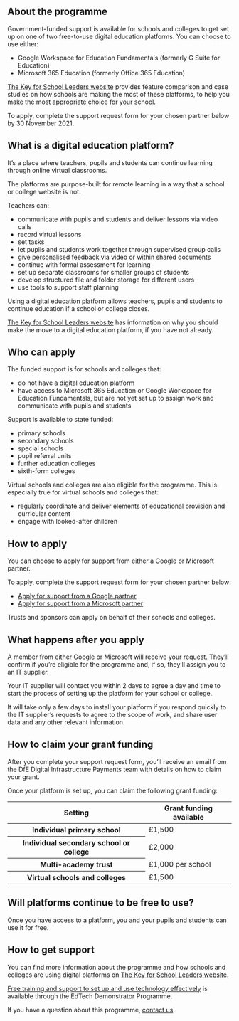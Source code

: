 ## About the programme

Government-funded support is available for schools and colleges to get set up on one of two
free-to-use digital education platforms. You can choose to use either:

* Google Workspace for Education Fundamentals (formerly G Suite for Education)
* Microsoft 365 Education (formerly Office 365 Education)

[The Key for School Leaders website](https://schoolleaders.thekeysupport.com/curriculum-and-learning/curriculum-guidance-all-phases/deliver-remote-learning/feature-comparison-g-suite-education-and-office-365-education/?marker=full-search-q-feature%20comparison-result-1) 
provides feature comparison and case studies on how 
schools are making the most of these platforms, to help you make the most appropriate choice
for your school.

To apply, complete the support request form for your chosen partner below by 30 November 2021.

## What is a digital education platform?
It&rsquo;s a place where teachers, pupils and students can continue learning through online virtual 
classrooms.

The platforms are purpose-built for remote learning in a way that a school or college website is 
not.

Teachers can:

* communicate with pupils and students and deliver lessons via video calls
* record virtual lessons
* set tasks
* let pupils and students work together through supervised group calls
* give personalised feedback via video or within shared documents
* continue with formal assessment for learning
* set up separate classrooms for smaller groups of students
* develop structured file and folder storage for different users
* use tools to support staff planning

Using a digital education platform allows teachers, pupils and students to continue education if 
a school or college closes.

[The Key for School Leaders website](https://schoolleaders.thekeysupport.com/curriculum-and-learning/curriculum-guidance-all-phases/deliver-remote-learning/feature-comparison-g-suite-education-and-office-365-education/?marker=full-search-q-feature%20comparison-result-1) 
has information on why you should make the move to a 
digital education platform, if you have not already.

## Who can apply

The funded support is for schools and colleges that:

* do not have a digital education platform
* have access to Microsoft 365 Education or Google Workspace for Education 
Fundamentals, but are not yet set up to assign work and communicate with pupils and 
students

Support is available to state funded:

* primary schools
* secondary schools
* special schools
* pupil referral units
* further education colleges
* sixth-form colleges

Virtual schools and colleges are also eligible for the programme. This is especially true for
virtual schools and colleges that:

* regularly coordinate and deliver elements of educational provision and curricular content
* engage with looked-after children

## How to apply

You can choose to apply for support from either a Google or Microsoft partner.

To apply, complete the support request form for your chosen partner below:

* [Apply for support from a Google partner](https://docs.google.com/forms/d/e/1FAIpQLSc45tWnxrk0ZPyhEE4UioGAxDF_2eYNEuE3lLzY_P6Hpo8jxg/viewform)
* [Apply for support from a Microsoft partner](https://forms.office.com/Pages/ResponsePage.aspx?id=v4j5cvGGr0GRqy180BHbR8OxR8KDk1BHllyTqp9sEZBUNEVJNDlRN0U1WUtQWk1KTjY5RDFCM1M3VyQlQCN0PWcu)

Trusts and sponsors can apply on behalf of their schools and colleges.

## What happens after you apply

A member from either Google or Microsoft will receive your request. They&rsquo;ll confirm if you&rsquo;re 
eligible for the programme and, if so, they&rsquo;ll assign you to an IT supplier.

Your IT supplier will contact you within 2 days to agree a day and time to start the process of 
setting up the platform for your school or college.

It will take only a few days to install your platform if you respond quickly to the IT supplier&rsquo;s 
requests to agree to the scope of work, and share user data and any other relevant information.

## How to claim your grant funding

After you complete your support request form, you&rsquo;ll receive an email from the DfE Digital 
Infrastructure Payments team with details on how to claim your grant.

Once your platform is set up, you can claim the following grant funding:

<table class="govuk-table">
  <thead class="govuk-table__head">
    <tr class="govuk-table__row">
      <th scope="col" class="govuk-table__header">Setting</th>
      <th scope="col" class="govuk-table__header">Grant funding available</th>
    </tr>
  </thead>
  <tbody class="govuk-table__body">
      <tr class="govuk-table__row">
        <th scope="row" class="govuk-table__header">Individual primary school</th>
        <td class="govuk-table__cell">£1,500</td>
      </tr>
      <tr class="govuk-table__row">
        <th scope="row" class="govuk-table__header">Individual secondary school or college</th>
        <td class="govuk-table__cell">£2,000</td>
      </tr>
      <tr class="govuk-table__row">
        <th scope="row" class="govuk-table__header">Multi-academy trust</th>
        <td class="govuk-table__cell">£1,000 per school</td>
      </tr>
      <tr class="govuk-table__row">
        <th scope="row" class="govuk-table__header">Virtual schools and colleges</th>
        <td class="govuk-table__cell">£1,500</td>
      </tr>
  </tbody>
</table>

## Will platforms continue to be free to use?

Once you have access to a platform, you and your pupils and students can use it for free.

## How to get support

You can find more information about the programme and how schools and colleges are using 
digital platforms on 
[The Key for School Leaders website](https://covid19.thekeysupport.com/covid-19/deliver-remote-learning/make-tech-work-you/digital-education-platform-hub/).

[Free training and support to set up and use technology effectively](/EdTech-demonstrator-programme) 
is available through the 
EdTech Demonstrator Programme.

If you have a question about this programme, [contact us](/get-support).
